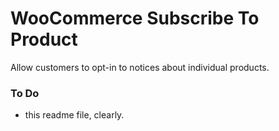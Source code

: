 # WooCommerce Subscribe To Product
Allow customers to opt-in to notices about individual products.


### To Do
* this readme file, clearly.
